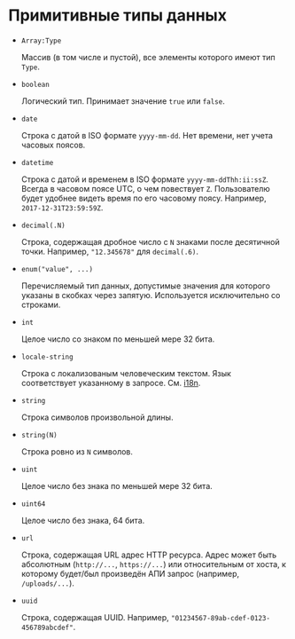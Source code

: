 Примитивные типы данных
=======================

*   `Array:Type`

    Массив (в том числе и пустой), все элементы которого имеют тип
    `Type`.

*   `boolean`

    Логический тип. Принимает значение `true` или `false`.

*   `date`

    Строка с датой в ISO формате `yyyy-mm-dd`. Нет времени, нет учета
    часовых поясов.

*   `datetime`

    Строка с датой и временем в ISO формате `yyyy-mm-ddThh:ii:ssZ`.
    Всегда в часовом поясе UTC, о чем повествует `Z`. Пользователю
    будет удобнее видеть время по его часовому поясу.
    Например, `2017-12-31T23:59:59Z`.

*   `decimal(.N)`

    Строка, содержащая дробное число с `N` знаками после десятичной
    точки. Например, `"12.345678"` для `decimal(.6)`.

*   `enum("value", ...)`

    Перечисляемый тип данных, допустимые значения для которого указаны
    в скобках через запятую. Используется исключительно со строками.

*   `int`

    Целое число со знаком по меньшей мере 32 бита.

*   `locale-string`

    Строка с локализованым человеческим текстом. Язык соответствует
    указанному в запросе. См. [i18n][].

*   `string`

    Строка символов произвольной длины.

*   `string(N)`

    Строка ровно из `N` символов.

*   `uint`

    Целое число без знака по меньшей мере 32 бита.

*   `uint64`

    Целое число без знака, 64 бита.

*   `url`

    Строка, содержащая URL адрес HTTP ресурса. Адрес может быть
    абсолютным (`http://...`, `https://...`) или относительным от хоста,
    к которому будет/был произведён АПИ запрос (например,
    `/uploads/...`).

*   `uuid`

    Строка, содержащая UUID.
    Например, `"01234567-89ab-cdef-0123-456789abcdef"`.


[i18n]: ../mics/i18n.md
